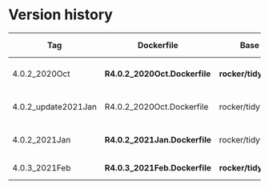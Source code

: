 # Version history

| Tag                  | Dockerfile                        | Base Image                 | RSPM checkpoint              |
|----------------------|-----------------------------------|----------------------------|------------------------------|
| 4.0.2_2020Oct        | **R4.0.2_2020Oct.Dockerfile**     | **rocker/tidyverse:4.0.2** | **all/344 (2020-10-13)**     |
| 4.0.2_update2021Jan  | R4.0.2_2020Oct.Dockerfile         | rocker/tidyverse:4.0.2     | all/344 (2020-10-13)         |
| 4.0.2_2021Jan        | **R4.0.2_2021Jan.Dockerfile**     | rocker/tidyverse:4.0.2     | **all/1069075 (2021-01-29)** |
| 4.0.3_2021Feb        | **R4.0.3_2021Feb.Dockerfile**     | **rocker/tidyverse:4.0.3** | **cran/2021-02-17**          |
